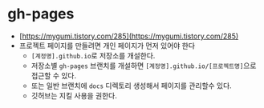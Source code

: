 # gh-pages
- [https://mygumi.tistory.com/285](https://mygumi.tistory.com/285)
- 프로젝트 페이지를 만들려면 개인 페이지가 먼저 있어야 한다
  - `[계정명].github.io`로 저장소를 개설한다.
  - 저장소별 `gh-pages` 브랜치를 개설하면 `[계정명].github.io/[프로젝트명]`으로 접근할 수 있다.
  - 또는 일반 브랜치에 `docs` 디렉토리 생성해서 페이지를 관리할수 있다.
  - 깃허브는 지킬 사용을 권한다.